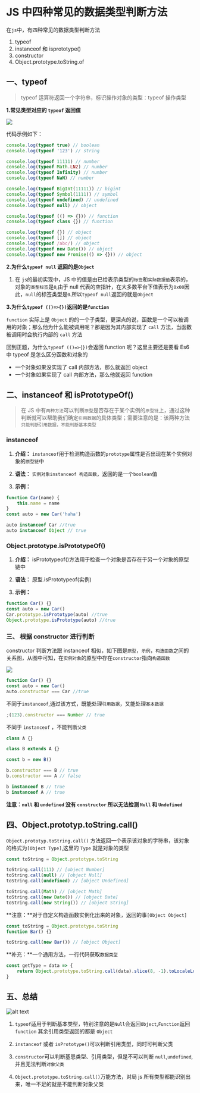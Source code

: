 # JS 中四种常见的数据类型判断方法

在`js`中，有四种常见的数据类型判断方法

1. typeof
2. instanceof 和 isprototype()
3. constructor
4. Object.prototype.toString.of

## 一、typeof

> typeof 运算符返回一个字符串，标识操作对象的类型：typeof 操作类型

**1.常见类型对应的 `typeof` 返回值**

<img src='../img//typeof.jpg' />

代码示例如下：

```js
console.log(typeof true) // boolean
console.log(typeof '123') // string

console.log(typeof 11111) // number
console.log(typeof Math.LN2) // number
console.log(typeof Infinity) // number
console.log(typeof NaN) // number

console.log(typeof BigInt(11111)) // bigint
console.log(typeof Symbol(1111)) // symbol
console.log(typeof undefined) // undefined
console.log(typeof null) // object

console.log(typeof (() => {})) // function
console.log(typeof class {}) // function

console.log(typeof {}) // object
console.log(typeof []) // object
console.log(typeof /abc/) // object
console.log(typeof new Date()) // object
console.log(typeof new Promise(() => {})) // object
```

**2.为什么`typeof null` 返回的是`Object`**

1. 在 `js`的最初实现中，JS 中的值是由已给表示类型的`标签`和`实际数据值`表示的，对象的`类型标签`是`0`,由于 null 代表的空指针，在大多数平台下值表示为`0x00`因此，`null`的标签类型是`0`.所以`typeof null`返回的就是`Object`

**3.为什么`typeof (()=>{})`返回的是`function`**

`function` 实际上是 `Object` 的的一个子类型，更深点的说，函数是一个可以被调用的对象；那么他为什么能被调用呢？那是因为其内部实现了 `call` 方法，当函数被调用时会执行内部的 `call` 方法

回到正题，为什么`typeof (()=>{})`会返回 function 呢？这里主要还是要看 Es6 中 typeof 是怎么区分函数和对象的

- 一个对象如果没实现了 call 内部方法，那么就返回 object
- 一个对象如果实现了 call 内部方法，那么他就返回 function

## 二、instanceof 和 isPrototypeOf()

> 在 JS 中有`两种方法`可以判断`原型`是否存在于某个实例的`原型链`上，通过这种判断就可以帮助我们确定`引用数据`的具体类型；需要注意的是：该两种方法`只能判断引用数据，不能判断基本类型`

### instanceof

1. **介绍：** `instanceof`用于检测构造函数的`prototype`属性是否出现在某个实例对象的`原型链`中

2. **语法：** `实例对象instanceof 构造函数`，返回的是一个`boolean`值

3. **示例：**

```js
function Car(name) {
	this.name = name
}
const auto = new Car('haha')

auto instanceof Car //true
auto instanceof Object // true
```

### Object.prototype.isPrototypeOf()

1. **介绍：** isPrototypeof()方法用于检查一个对象是否存在于另一个对象的原型链中

2. **语法：** 原型.isPrototypeof(实例)

3. **示例：**

```js
function Car() {}
const auto = new Car()
Car.prototype.isPrototype(auto) //true
Object.prototype.isPrototype(auto) //true
```

### 三、 根据 constructor 进行判断

constructor 判断方法跟 instanceof 相似，如下图是`原型`，`示例`，`构造函数`之间的关系图，从图中可知，在`实例对象`的原型中存在`constructor`指向`构造函数`

<img src='../img/constructor.jpg' />

```js
function Car() {}
const auto = new Car()
auto.constructor === Car //true
```

不同于`instanceof`,通过该方式，既能处理`引用数据`，又能处理`基本数据`

```js
;(123).constructor === Number // true
```

不同于 `instanceof` ，不能判断`父类`

```js
class A {}

class B extends A {}

const b = new B()

b.constructor === B // true
b.constructor === A // false

b instanceof B // true
b instanceof A // true
```

**注意：`null` 和 `undefined` 没有 `constructor` 所以无法检测 `Null` 和 `Undefined`**

## 四、Object.prototyp.toString.call()

`Object.prototyp.toString.call()` 方法返回一个表示该对象的字符串，该对象的格式为`[Object Type]`,这里的 `Type` 就是对象的类型

```js
const toString = Object.prototype.toString

toString.call(111) // [object Number]
toString.call(null) // [object Null]
toString.call(undefined) // [object Undefined]

toString.call(Math) // [object Math]
toString.call(new Date()) // [object Date]
toString.call(new String()) // [object String]
```

**注意：**对于自定义构造函数实例化出来的对象，返回的事`[Object Object]`

```js
const toString = Object.prototype.toString
function Bar() {}

toString.call(new Bar()) // [object Object]
```

**补充：**一个通用方法，一行代码获取`数据类型`

```js
const getType = data => {
	return Object.prototype.toString.call(data).slice(8, -1).toLocaleLowerCase()
}
```

## 五、总结

![alt text](../img/image.png)

1. `typeof`适用于判断基本类型，特别注意的是`Null`会返回`Object`,`Function`返回 `function` 其余引用类型返回的都是 `Object`

2. `instanceof` 或者 `isPrototype()`可以判断引用类型，同时可判断父类
3. `constructor`可以判断基恩类型、引用类型，但是不可以判断 `null`,`undefined`,并且无法判断`对象父类`
4. `Object.prototype.toString.call()`万能方法，对局 js 所有类型都能识别出来，唯一不足的就是不能判断对象父类
